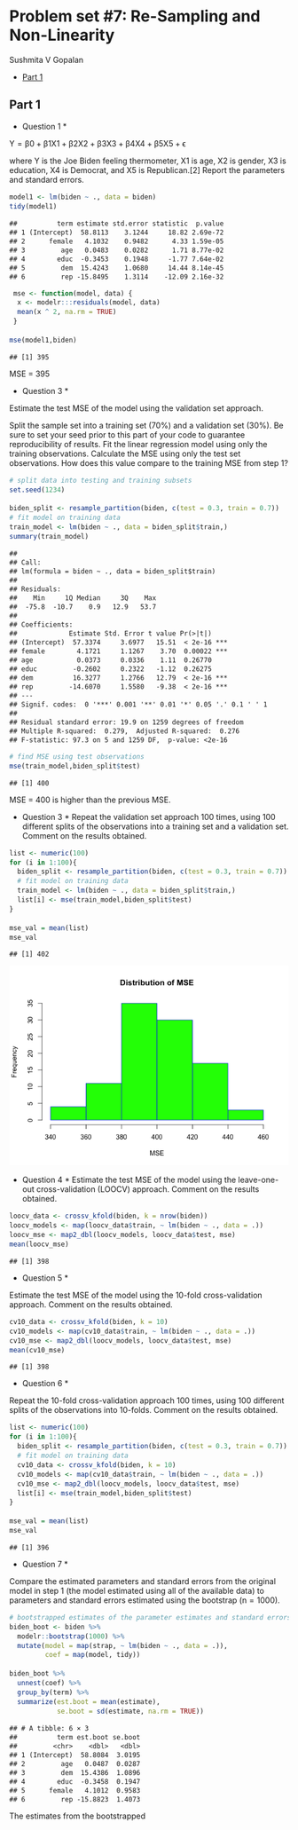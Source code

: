 Problem set \#7: Re-Sampling and Non-Linearity
================
Sushmita V Gopalan

-   [Part 1](#part-1)

Part 1
------

-   Question 1 \*

Y = β0 + β1X1 + β2X2 + β3X3 + β4X4 + β5X5 + ϵ

where Y is the Joe Biden feeling thermometer, X1 is age, X2 is gender, X3 is education, X4 is Democrat, and X5 is Republican.\[2\] Report the parameters and standard errors.

``` r
model1 <- lm(biden ~ ., data = biden)
tidy(model1)
```

    ##          term estimate std.error statistic  p.value
    ## 1 (Intercept)  58.8113    3.1244     18.82 2.69e-72
    ## 2      female   4.1032    0.9482      4.33 1.59e-05
    ## 3         age   0.0483    0.0282      1.71 8.77e-02
    ## 4        educ  -0.3453    0.1948     -1.77 7.64e-02
    ## 5         dem  15.4243    1.0680     14.44 8.14e-45
    ## 6         rep -15.8495    1.3114    -12.09 2.16e-32

``` r
 mse <- function(model, data) {
  x <- modelr:::residuals(model, data)
  mean(x ^ 2, na.rm = TRUE)
 }

mse(model1,biden)
```

    ## [1] 395

MSE = 395

-   Question 3 \*

Estimate the test MSE of the model using the validation set approach.

Split the sample set into a training set (70%) and a validation set (30%). Be sure to set your seed prior to this part of your code to guarantee reproducibility of results. Fit the linear regression model using only the training observations. Calculate the MSE using only the test set observations. How does this value compare to the training MSE from step 1?

``` r
# split data into testing and training subsets
set.seed(1234)

biden_split <- resample_partition(biden, c(test = 0.3, train = 0.7))
# fit model on training data 
train_model <- lm(biden ~ ., data = biden_split$train,)
summary(train_model)
```

    ## 
    ## Call:
    ## lm(formula = biden ~ ., data = biden_split$train)
    ## 
    ## Residuals:
    ##    Min     1Q Median     3Q    Max 
    ##  -75.8  -10.7    0.9   12.9   53.7 
    ## 
    ## Coefficients:
    ##             Estimate Std. Error t value Pr(>|t|)    
    ## (Intercept)  57.3374     3.6977   15.51  < 2e-16 ***
    ## female        4.1721     1.1267    3.70  0.00022 ***
    ## age           0.0373     0.0336    1.11  0.26770    
    ## educ         -0.2602     0.2322   -1.12  0.26275    
    ## dem          16.3277     1.2766   12.79  < 2e-16 ***
    ## rep         -14.6070     1.5580   -9.38  < 2e-16 ***
    ## ---
    ## Signif. codes:  0 '***' 0.001 '**' 0.01 '*' 0.05 '.' 0.1 ' ' 1
    ## 
    ## Residual standard error: 19.9 on 1259 degrees of freedom
    ## Multiple R-squared:  0.279,  Adjusted R-squared:  0.276 
    ## F-statistic: 97.3 on 5 and 1259 DF,  p-value: <2e-16

``` r
# find MSE using test observations
mse(train_model,biden_split$test)
```

    ## [1] 400

MSE = 400 is higher than the previous MSE.

-   Question 3 \* Repeat the validation set approach 100 times, using 100 different splits of the observations into a training set and a validation set. Comment on the results obtained.

``` r
list <- numeric(100)
for (i in 1:100){
  biden_split <- resample_partition(biden, c(test = 0.3, train = 0.7))
  # fit model on training data 
  train_model <- lm(biden ~ ., data = biden_split$train,)
  list[i] <- mse(train_model,biden_split$test)
}

mse_val = mean(list)
mse_val
```

    ## [1] 402

![](ps7_sush_files/figure-markdown_github/unnamed-chunk-5-1.png)

-   Question 4 \* Estimate the test MSE of the model using the leave-one-out cross-validation (LOOCV) approach. Comment on the results obtained.

``` r
loocv_data <- crossv_kfold(biden, k = nrow(biden))
loocv_models <- map(loocv_data$train, ~ lm(biden ~ ., data = .))
loocv_mse <- map2_dbl(loocv_models, loocv_data$test, mse)
mean(loocv_mse)
```

    ## [1] 398

-   Question 5 \*

Estimate the test MSE of the model using the 10-fold cross-validation approach. Comment on the results obtained.

``` r
cv10_data <- crossv_kfold(biden, k = 10)
cv10_models <- map(cv10_data$train, ~ lm(biden ~ ., data = .))
cv10_mse <- map2_dbl(loocv_models, loocv_data$test, mse)
mean(cv10_mse)
```

    ## [1] 398

-   Question 6 \*

Repeat the 10-fold cross-validation approach 100 times, using 100 different splits of the observations into 10-folds. Comment on the results obtained.

``` r
list <- numeric(100)
for (i in 1:100){
  biden_split <- resample_partition(biden, c(test = 0.3, train = 0.7))
  # fit model on training data 
  cv10_data <- crossv_kfold(biden, k = 10)
  cv10_models <- map(cv10_data$train, ~ lm(biden ~ ., data = .))
  cv10_mse <- map2_dbl(loocv_models, loocv_data$test, mse)
  list[i] <- mse(train_model,biden_split$test)
}

mse_val = mean(list)
mse_val
```

    ## [1] 396

-   Question 7 \*

Compare the estimated parameters and standard errors from the original model in step 1 (the model estimated using all of the available data) to parameters and standard errors estimated using the bootstrap (n = 1000).

``` r
# bootstrapped estimates of the parameter estimates and standard errors
biden_boot <- biden %>%
  modelr::bootstrap(1000) %>%
  mutate(model = map(strap, ~ lm(biden ~ ., data = .)),
         coef = map(model, tidy))

biden_boot %>%
  unnest(coef) %>%
  group_by(term) %>%
  summarize(est.boot = mean(estimate),
            se.boot = sd(estimate, na.rm = TRUE))
```

    ## # A tibble: 6 × 3
    ##          term est.boot se.boot
    ##         <chr>    <dbl>   <dbl>
    ## 1 (Intercept)  58.8084  3.0195
    ## 2         age   0.0487  0.0287
    ## 3         dem  15.4386  1.0896
    ## 4        educ  -0.3458  0.1947
    ## 5      female   4.1012  0.9583
    ## 6         rep -15.8823  1.4073

The estimates from the bootstrapped
